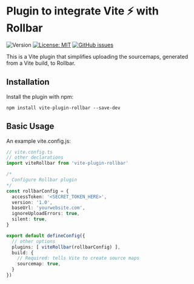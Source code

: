# Plugin to integrate Vite ⚡️ with Rollbar

![Version](https://img.shields.io/npm/v/vite-plugin-rollbar) [![License: MIT](https://img.shields.io/badge/License-MIT-yellow.svg)](#) [![GitHub issues](https://img.shields.io/github/issues/clinggroup/vite-plugin-rollbar)](https://github.com/clinggroup/vite-plugin-rollbar/issues)

This is a Vite plugin that simplifies uploading the sourcemaps, generated from a Vite build, to Rollbar.

## Installation

Install the plugin with npm:

```shell
npm install vite-plugin-rollbar --save-dev
```

## Basic Usage

An example vite.config.js:

```typescript
// vite.config.ts
// other declarations
import viteRollbar from 'vite-plugin-rollbar'

/*
  Configure Rollbar plugin
*/
const rollbarConfig = {
  accessToken: '<SECRET_TOKEN_HERE>',
  version: '1.0',
  baseUrl: 'yourwebsite.com',
  ignoreUploadErrors: true,
  silent: true,
}

export default defineConfig({
  // other options
  plugins: [ viteRollbar(rollbarConfig) ],
  build: {
    // Required: tells Vite to create source maps
    sourcemap: true,
  }
})
```

